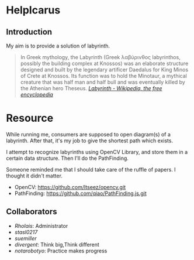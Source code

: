 HelpIcarus
==========

Introduction
----------
My aim is to provide a solution of labyrinth.

> In Greek mythology, the Labyrinth (Greek λαβύρινθος labyrinthos, possibly the building complex at Knossos) was an elaborate structure designed and built by the legendary artificer Daedalus for King Minos of Crete at Knossos. Its function was to hold the Minotaur, a mythical creature that was half man and half bull and was eventually killed by the Athenian hero Theseus. *[Labyrinth - Wikipedia, the free encyclopedia][]*

Resource
=======
While running me, consumers are supposed to open diagram(s) of a labyrinth. After that, it's my job to give the shortest path which exists.

I attempt to recognize labyrinths using OpenCV Library, and store them in a certain data structure. Then I'll do the PathFinding.

Someone reminded me that I should take care of the ruffle of papers. I thought it didn't matter.

* OpenCV: <https://github.com/Itseez/opencv.git>
* PathFinding: <https://github.com/qiao/PathFinding.js.git>

Collaborators
----------
* *Rholais*: Administrator
* *stasl0217*
* *suemiller*
* *divergent*: Think big,Think different
* *notarobotyo*: Practice makes progress

[Labyrinth - Wikipedia, the free encyclopedia]:http://en.wikipedia.org/wiki/Labyrinth "http://en.wikipedia.org/wiki/Labyrinth"
